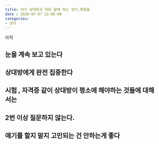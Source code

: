 ```yaml
---
title: 내가 상대방과 대화 할때 하는 생각,행동들
date : 2020-07-07 22:06:00
categories:
- 생각
---
```


아직 



## 눈을 계속 보고 있는다



## 상대방에게 완전 집중한다



## 시험 , 자격증 같이 상대방이 평소에 해야하는 것들에 대해서는

## 2번 이상 질문하지 않는다.



## 얘기를 할지 말지 고민되는 건 안하는게 좋다



##  